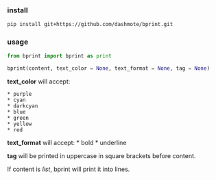 ### **install**
```bash
pip install git+https://github.com/dashmote/bprint.git
```

### **usage**
```python
from bprint import bprint as print
```

```python
bprint(content, text_color = None, text_format = None, tag = None)
```
**text_color** will accept:

	* purple
	* cyan
	* darkcyan
	* blue
	* green
	* yellow
	* red

**text_format** will accept:
	* bold
	* underline

**tag** will be printed in uppercase in square brackets before content.

If content is *list*, bprint will print it into lines.
